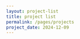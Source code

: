 ```yaml
---
layout: project-list
title: project list
permalink: /pages/projects
project_date: 2024-12-09
---
```


